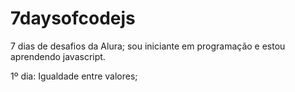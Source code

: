 # 7daysofcodejs
7 dias de desafios da Alura; sou iniciante em programação e estou aprendendo javascript.

1º dia: Igualdade entre valores; 
